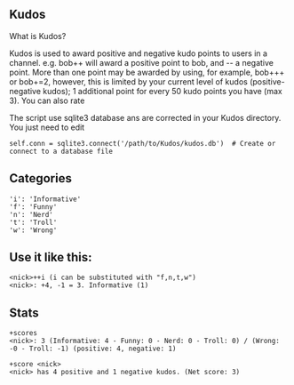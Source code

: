 ## Kudos

What is Kudos?

Kudos is used to award positive and negative kudo points to users in a channel. e.g. bob++ will award a positive point to bob, and -- a negative point. More than one point may be
awarded by using, for example, bob+++ or bob+=2, however, this is limited by your current level of kudos (positive-negative kudos); 1 additional point for every 50 kudo points you
have (max 3). You can also rate

The script use sqlite3 database ans are corrected in your Kudos directory. 
You just need to edit

`self.conn = sqlite3.connect('/path/to/Kudos/kudos.db')  # Create or connect to a database file`

## Categories
```
'i': 'Informative'
'f': 'Funny'
'n': 'Nerd'
't': 'Troll'
'w': 'Wrong'
```

## Use it like this:

```
<nick>++i (i can be substituted with "f,n,t,w")
<nick>: +4, -1 = 3. Informative (1)
```
## Stats
```
+scores
<nick>: 3 (Informative: 4 - Funny: 0 - Nerd: 0 - Troll: 0) / (Wrong: -0 - Troll: -1) (positive: 4, negative: 1)
```
```
+score <nick>
<nick> has 4 positive and 1 negative kudos. (Net score: 3)
```
